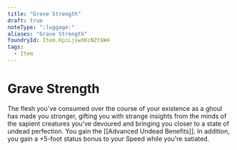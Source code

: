 ```yaml
---
title: "Grave Strength"
draft: true
noteType: ":luggage:"
aliases: "Grave Strength"
foundryId: Item.KpiLjswXKcNZtkW4
tags:
  - Item
---
```


# Grave Strength

The flesh you've consumed over the course of your existence as a ghoul has made you stronger, gifting you with strange insights from the minds of the sapient creatures you've devoured and bringing you closer to a state of undead perfection. You gain the [[Advanced Undead Benefits]]. In addition, you gain a +5-foot status bonus to your Speed while you're satiated.
